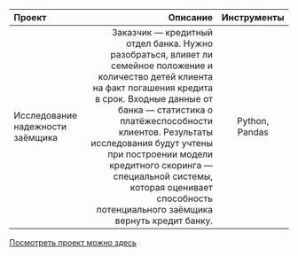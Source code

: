 | Проект | Описание | Инструменты |
| :-------------------- | ---------------------: |:---------------------------:|
| Исследование надежности заёмщика |  Заказчик — кредитный отдел банка. Нужно разобраться, влияет ли семейное положение и количество детей клиента на факт погашения кредита в срок. Входные данные от банка — статистика о платёжеспособности клиентов. Результаты исследования будут учтены при построении модели кредитного скоринга — специальной системы, которая оценивает способность потенциального заёмщика вернуть кредит банку. | Python, Pandas

[Посмотреть проект можно здесь](https://github.com/Lenacuznetzowa/projects_yandex/blob/main/lender_research.ipynb)
